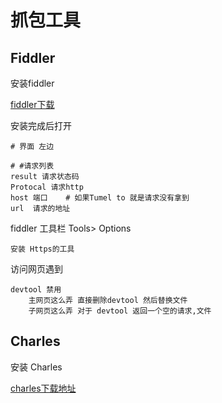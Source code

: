 # 抓包工具

## Fiddler 

安装fiddler 

[fiddler下载](https://www.telerik.com/fiddler)

安装完成后打开

```
# 界面 左边

# #请求列表
result 请求状态码
Protocal 请求http
host 端口    # 如果Tumel to 就是请求没有拿到
url  请求的地址   
```



fiddler 工具栏 Tools> Options

```
安装 Https的工具

```



访问网页遇到

```
devtool 禁用
	主网页这么弄 直接删除devtool 然后替换文件
	子网页这么弄 对于 devtool 返回一个空的请求,文件
```









## Charles

安装 Charles 

[charles下载地址](https://charlesapp.cn/)







